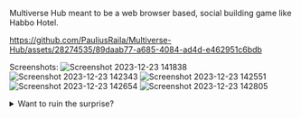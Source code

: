 Multiverse Hub meant to be a web browser based, social building game like Habbo Hotel.


https://github.com/PauliusRaila/Multiverse-Hub/assets/28274535/89daab77-a685-4084-ad4d-e462951c6bdb


Screenshots:
![Screenshot 2023-12-23 141838](https://github.com/PauliusRaila/Multiverse-Hub/assets/28274535/1bd32abc-f07c-47ae-99cf-49501c06b8cc)
![Screenshot 2023-12-23 142343](https://github.com/PauliusRaila/Multiverse-Hub/assets/28274535/5244e2dd-e6f9-4113-b4fc-bf567e37444a)
![Screenshot 2023-12-23 142551](https://github.com/PauliusRaila/Multiverse-Hub/assets/28274535/3567d16e-651e-4b3b-819a-6953355aceb6)
![Screenshot 2023-12-23 142654](https://github.com/PauliusRaila/Multiverse-Hub/assets/28274535/30e863f4-fd0d-40d3-b76e-16cff5841081)
![Screenshot 2023-12-23 142805](https://github.com/PauliusRaila/Multiverse-Hub/assets/28274535/a3106003-0915-444d-9202-fb6222a3bee9)
<details closed>
<summary>Want to ruin the surprise?</summary>
<br>
Well, you asked for it!
</details>
